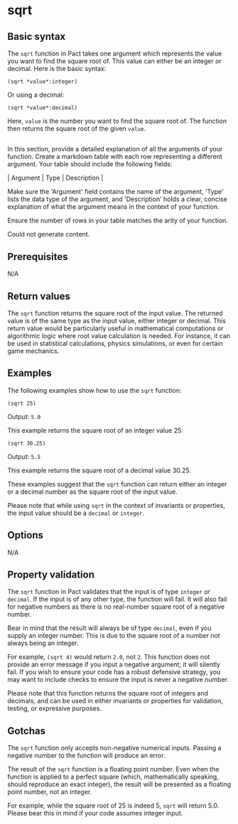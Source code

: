 # sqrt

## Basic syntax

The `sqrt` function in Pact takes one argument which represents the value you want to find the square root of. This value can either be an integer or decimal. Here is the basic syntax:

```pact
(sqrt *value*:integer)
```
Or using a decimal:

```pact
(sqrt *value*:decimal)
```

Here, `value` is the number you want to find the square root of. The function then returns the square root of the given `value`.

## 
In this section, provide a detailed explanation of all the arguments of your function. Create a markdown table with each row representing a different argument. Your table should include the following fields:

| Argument | Type | Description |

Make sure the 'Argument' field contains the name of the argument, 'Type' lists the data type of the argument, and 'Description' holds a clear, concise explanation of what the argument means in the context of your function. 

Ensure the number of rows in your table matches the arity of your function. 


Could not generate content.
## Prerequisites

N/A

## Return values

The `sqrt` function returns the square root of the input value. The returned value is of the same type as the input value, either integer or decimal. This return value would be particularly useful in mathematical computations or algorithmic logic where root value calculation is needed. For instance, it can be used in statistical calculations, physics simulations, or even for certain game mechanics.

## Examples

The following examples show how to use the `sqrt` function:

```pact
(sqrt 25)
```
Output: `5.0`

This example returns the square root of an integer value 25:
   
```pact
(sqrt 30.25)
```
Output: `5.5`

This example returns the square root of a decimal value 30.25.

These examples suggest that the `sqrt` function can return either an integer or a decimal number as the square root of the input value.

Please note that while using `sqrt` in the context of invariants or properties, the input value should be a `decimal` or `integer`.

## Options

N/A

## Property validation

The `sqrt` function in Pact validates that the input is of type `integer` or `decimal`. If the input is of any other type, the function will fail. It will also fail for negative numbers as there is no real-number square root of a negative number.

Bear in mind that the result will always be of type `decimal`, even if you supply an integer number. This is due to the square root of a number not always being an integer. 

For example, `(sqrt 4)` would return `2.0`, not `2`. This function does not provide an error message if you input a negative argument; it will silently fail. If you wish to ensure your code has a robust defensive strategy, you may want to include checks to ensure the input is never a negative number.

Please note that this function returns the square root of integers and decimals, and can be used in either invariants or properties for validation, testing, or expressive purposes.

## Gotchas

The `sqrt` function only accepts non-negative numerical inputs. Passing a negative number to the function will produce an error.

The result of the `sqrt` function is a floating point number. Even when the function is applied to a perfect square (which, mathematically speaking, should reproduce an exact integer), the result will be presented as a floating point number, not an integer. 

For example, while the square root of 25 is indeed 5, `sqrt` will return 5.0. Please bear this in mind if your code assumes integer input.


